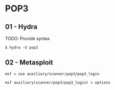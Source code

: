 # POP3

## 01 - Hydra

TODO: Provide syntax

```
$ hydra -U pop3
```

## 02 - Metasploit

```
msf > use auxiliary/scanner/pop3/pop3_login

msf auxiliary(scanner/pop3/pop3_login) > options
```